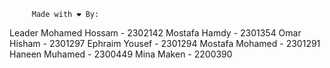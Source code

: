 
         Made with ❤️ By:

 Leader  Mohamed Hossam  - 2302142
         Mostafa Hamdy   - 2301354
         Omar    Hisham  - 2301297
         Ephraim Yousef  - 2301294
         Mostafa Mohamed - 2301291
         Haneen  Muhamed - 2300449
         Mina    Maken   - 2200390
